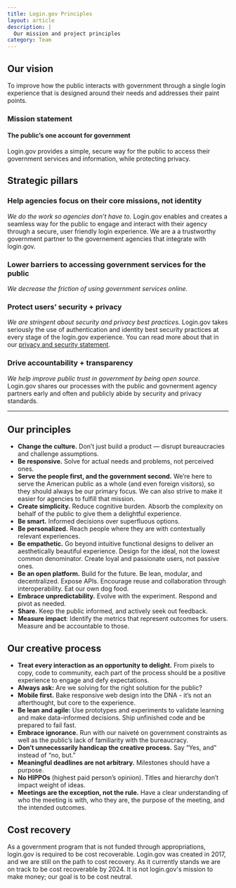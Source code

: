 ```yaml
---
title: Login.gov Principles
layout: article
description: |
  Our mission and project principles
category: Team
---
```


## Our vision
To improve how the public interacts with government through a single login experience that is designed around their needs and addresses their paint points.

### Mission statement

#### The public’s one account for government

Login.gov provides a simple, secure way for the public to access their government services and information, while protecting privacy.

## Strategic pillars

### Help agencies focus on their core missions, not identity
*We do the work so agencies don’t have to.* Login.gov enables and creates a seamless way for the public to engage and interact with their agency through a secure, user friendly login experience. We are a a trustworthy government partner to the governement agencies that integrate with login.gov.

### Lower barriers to accessing government services for the public
*We decrease the friction of using government services online.*

### Protect users’ security + privacy
*We are stringent about security and privacy best practices.* Login.gov takes seriously the use of authentication and identity best security practices at every stage of the login.gov experience. You can read more about that in our [privacy and security statement](https://login.gov/policy/).

### Drive accountability + transparency
*We help improve public trust in government by being open source.* Login.gov shares our processes with the public and govnerment agency partners early and often and publicly abide by security and privacy standards.

<hr>

## Our principles

- **Change the culture.** Don’t just build a product — disrupt bureaucracies and challenge assumptions.
- **Be responsive.** Solve for actual needs and problems, not perceived ones.
- **Serve the people first, and the government second.** We’re here to serve the American public as a whole (and even foreign visitors), so they should always be our primary focus. We can also strive to make it easier for agencies to fulfill that mission.
- **Create simplicity.** Reduce cognitive burden. Absorb the complexity on behalf of the public to give them a delightful experience.
- **Be smart.** Informed decisions over superfluous options.
- **Be personalized.** Reach people where they are with contextually relevant experiences.
- **Be empathetic.** Go beyond intuitive functional designs to deliver an aesthetically beautiful experience. Design for the ideal, not the lowest common denominator. Create loyal and passionate users, not passive ones.
- **Be an open platform.** Build for the future. Be lean, modular, and decentralized. Expose APIs. Encourage reuse and collaboration through interoperability. Eat our own dog food.
- **Embrace unpredictability.** Evolve with the experiment. Respond and pivot as needed.
- **Share.** Keep the public informed, and actively seek out feedback.
- **Measure impact**: Identify the metrics that represent outcomes for users. Measure and be accountable to those.


## Our creative process

- **Treat every interaction as an opportunity to delight.** From pixels to copy, code to community, each part of the process should be a positive experience to engage and defy expectations.
- **Always ask:** Are we solving for the right solution for the public?
- **Mobile first.** Bake responsive web design into the DNA - it’s not an afterthought, but core to the experience.
- **Be lean and agile:** Use prototypes and experiments to validate learning and make data-informed decisions. Ship unfinished code and be prepared to fail fast.
- **Embrace ignorance.** Run with our naiveté on government constraints as well as the public’s lack of familiarity with the bureaucracy.
- **Don’t unnecessarily handicap the creative process.** Say “Yes, and” instead of “no, but.”
- **Meaningful deadlines are not arbitrary.** Milestones should have a purpose.
- **No HIPPOs** (highest paid person’s opinion). Titles and hierarchy don’t impact weight of ideas.
- **Meetings are the exception, not the rule.** Have a clear understanding of who the meeting is with, who they are, the purpose of the meeting, and the intended outcomes.

## Cost recovery

As a government program that is not funded through appropriations, login.gov is required to be cost recoverable. Login.gov was created in 2017, and we are still on the path to cost recovery. As it currently stands we are on track to be cost recoverable by 2024. It is not login.gov's mission to make money; our goal is to be cost neutral.
